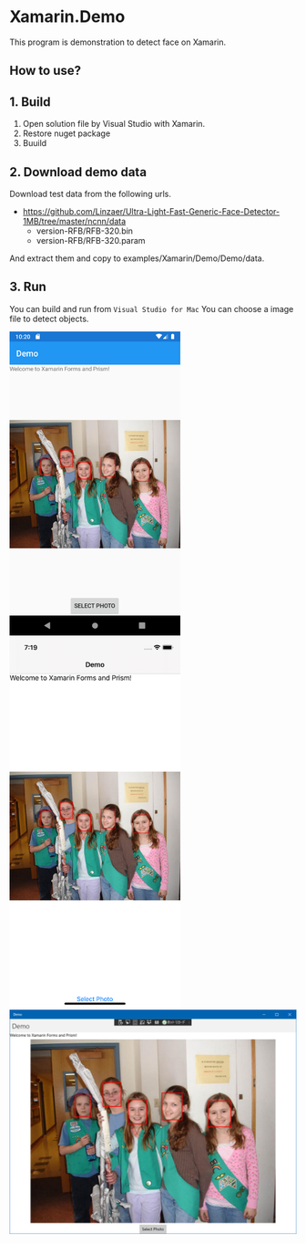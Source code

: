# Xamarin.Demo
  
This program is demonstration to detect face on Xamarin. 
 
## How to use? 
 
## 1. Build 
 
1. Open solution file by Visual Studio with Xamarin.
1. Restore nuget package
1. Buuild 

## 2. Download demo data

Download test data from the following urls.

- https://github.com/Linzaer/Ultra-Light-Fast-Generic-Face-Detector-1MB/tree/master/ncnn/data
  - version-RFB/RFB-320.bin
  - version-RFB/RFB-320.param

And extract them and copy to examples/Xamarin/Demo/Demo/data.
 
## 3. Run 

You can build and run from `Visual Studio for Mac`
You can choose a image file to detect objects.

<img src="images/android.png" width="300" /> <img src="images/ios.png" width="300" />
<img src="images/uwp.png" width="600" />
